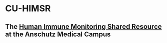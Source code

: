 # CU-HIMSR
## The [Human Immune Monitoring Shared Resource](https://medschool.cuanschutz.edu/immunology-immunotherapy/himsr) at the Anschutz Medical Campus
